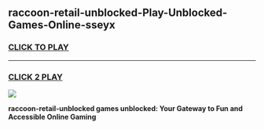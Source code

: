 
## raccoon-retail-unblocked-Play-Unblocked-Games-Online-sseyx
<h3>
<a href="https://premium76.site?title=raccoon-retail-unblocked&ref=25A">CLICK TO PLAY</a></h3>
<hr>

<h3>
<a href="https://premium76.site?title=raccoon-retail-unblocked&ref=25A">CLICK 2 PLAY</a>
  
</h3>

<a href="https://premium76.site?title=raccoon-retail-unblocked&ref=25A"><img src="https://clearcache.store/games.png"></a>


**raccoon-retail-unblocked games unblocked: Your Gateway to Fun and Accessible Online Gaming**
